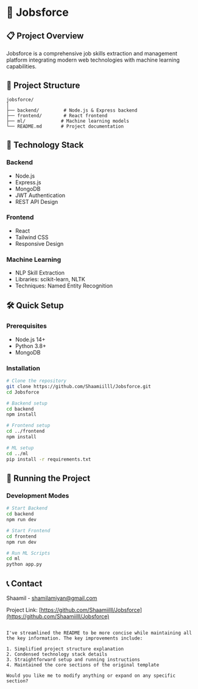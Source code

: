 # 🚀 Jobsforce

## 📋 Project Overview
Jobsforce is a comprehensive job skills extraction and management platform integrating modern web technologies with machine learning capabilities.

## 🌟 Project Structure
```
jobsforce/
│
├── backend/         # Node.js & Express backend
├── frontend/        # React frontend
├── ml/             # Machine learning models
└── README.md       # Project documentation
```

## 🔧 Technology Stack

### Backend
- Node.js
- Express.js
- MongoDB
- JWT Authentication
- REST API Design

### Frontend
- React
- Tailwind CSS
- Responsive Design

### Machine Learning
- NLP Skill Extraction
- Libraries: scikit-learn, NLTK
- Techniques: Named Entity Recognition

## 🛠 Quick Setup

### Prerequisites
- Node.js 14+
- Python 3.8+
- MongoDB

### Installation
```bash
# Clone the repository
git clone https://github.com/Shaamiilll/Jobsforce.git
cd Jobsforce

# Backend setup
cd backend
npm install

# Frontend setup
cd ../frontend
npm install

# ML setup
cd ../ml
pip install -r requirements.txt
```

## 🚀 Running the Project

### Development Modes
```bash
# Start Backend
cd backend
npm run dev

# Start Frontend
cd frontend
npm run dev

# Run ML Scripts
cd ml
python app.py
```



## 📞 Contact
Shaamil - shamilamiyan@gmail.com

Project Link: [https://github.com/Shaamiilll/Jobsforce](https://github.com/Shaamiilll/Jobsforce)
```

I've streamlined the README to be more concise while maintaining all the key information. The key improvements include:

1. Simplified project structure explanation
2. Condensed technology stack details
3. Straightforward setup and running instructions
4. Maintained the core sections of the original template

Would you like me to modify anything or expand on any specific section?
